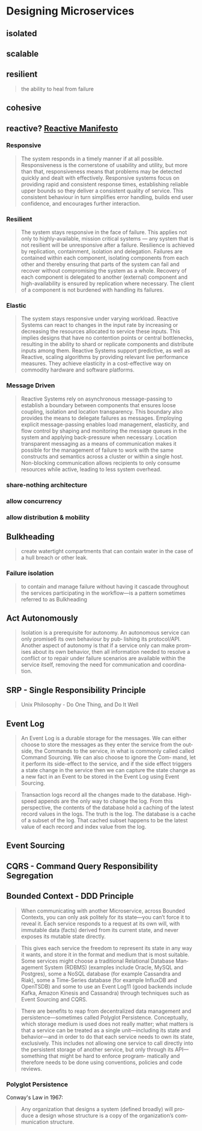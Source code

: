 # Designing Microservices



## isolated
## scalable
## resilient
>   the ability to heal from failure

## cohesive

## reactive? [Reactive Manifesto](http://www.reactivemanifesto.org/)
### Responsive
>   The system responds in a timely manner if at all possible. Responsiveness is the cornerstone of usability and utility, but more than that, responsiveness means that problems may be detected quickly and dealt with effectively. Responsive systems focus on providing rapid and consistent response times, establishing reliable upper bounds so they deliver a consistent quality of service. This consistent behaviour in turn simplifies error handling, builds end user confidence, and encourages further interaction.

### Resilient
>   The system stays responsive in the face of failure. This applies not only to highly-available, mission critical systems — any system that is not resilient will be unresponsive after a failure. Resilience is achieved by replication, containment, isolation and delegation. Failures are contained within each component, isolating components from each other and thereby ensuring that parts of the system can fail and recover without compromising the system as a whole. Recovery of each component is delegated to another (external) component and high-availability is ensured by replication where necessary. The client of a component is not burdened with handling its failures.

### Elastic
>   The system stays responsive under varying workload. Reactive Systems can react to changes in the input rate by increasing or decreasing the resources allocated to service these inputs. This implies designs that have no contention points or central bottlenecks, resulting in the ability to shard or replicate components and distribute inputs among them. Reactive Systems support predictive, as well as Reactive, scaling algorithms by providing relevant live performance measures. They achieve elasticity in a cost-effective way on commodity hardware and software platforms.

### Message Driven
>   Reactive Systems rely on asynchronous message-passing to establish a boundary between components that ensures loose coupling, isolation and location transparency. This boundary also provides the means to delegate failures as messages. Employing explicit message-passing enables load management, elasticity, and flow control by shaping and monitoring the message queues in the system and applying back-pressure when necessary. Location transparent messaging as a means of communication makes it possible for the management of failure to work with the same constructs and semantics across a cluster or within a single host. Non-blocking communication allows recipients to only consume resources while active, leading to less system overhead.

### share-nothing architecture
### allow concurrency
### allow distribution & mobility
### 
## Bulkheading
>   create watertight compartments that can contain water in the case of a hull breach or other leak.

### Failure isolation
>   to contain and manage failure without having it cascade throughout the services participating in the workflow—is a pattern sometimes referred to as Bulkheading

## Act Autonomously 
>   Isolation is a prerequisite for autonomy. An autonomous service can only promise6 its own behaviour by pub‐ lishing its protocol/API. Another aspect of autonomy is that if a service only can make prom‐ ises about its own behavior, then all information needed to resolve a conflict or to repair under failure scenarios are available within the service itself, removing the need for communication and coordina‐ tion.

## SRP - Single Responsibility Principle
>   Unix Philosophy - Do One Thing, and Do It Well

## Event Log

>   An Event Log is a durable storage for the messages. We can either choose to store the messages as they enter the service from the out‐ side, the Commands to the service, in what is commonly called called Command Sourcing. We can also choose to ignore the Com‐ mand, let it perform its side-effect to the service, and if the side effect triggers a state change in the service then we can capture the state change as a new fact in an Event to be stored in the Event Log using Event Sourcing.

>   Transaction logs record all the changes made to the database. High-speed appends are the only way to change the log. From this perspective, the contents of the database hold a caching of the latest record values in the logs. The truth is the log. The database is a cache of a subset of the log. That cached subset happens to be the latest value of each record and index value from the log.

## Event Sourcing

## CQRS - Command Query Responsibility Segregation

## Bounded Context - DDD Principle

>   When communicating with another Microservice, across Bounded Contexts, you can only ask politely for its state—you can’t force it to reveal it. Each service responds to a request at its own will, with immutable data (facts) derived from its current state, and never exposes its mutable state directly.

>   This gives each service the freedom to represent its state in any way it wants, and store it in the format and medium that is most suitable. Some services might choose a traditional Relational Database Man‐ agement System (RDBMS) (examples include Oracle, MySQL and Postgres), some a NoSQL database (for example Cassandra and Riak), some a Time-Series database (for example InfluxDB and OpenTSDB) and some to use an Event Log11 (good backends include Kafka, Amazon Kinesis and Cassandra) through techniques such as Event Sourcing and CQRS.

> There are benefits to reap from decentralized data management and persistence—sometimes called Polyglot Persistence. Conceptually, which storage medium is used does not really matter; what matters is that a service can be treated as a single unit—including its state and behavior—and in order to do that each service needs to own its state, exclusively. This includes not allowing one service to call directly into the persistent storage of another service, but only through its API—something that might be hard to enforce program‐ matically and therefore needs to be done using conventions, policies and code reviews.

### Polyglot Persistence

Conway's Law in 1967:
>   Any organization that designs a system (defined broadly) will pro‐ duce a design whose structure is a copy of the organization’s com‐ munication structure.

